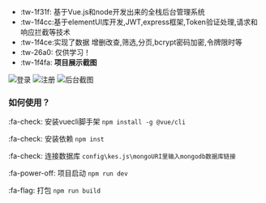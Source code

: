 - :tw-1f31f: 基于Vue.js和node开发出来的全栈后台管理系统
-  :tw-1f4cc:基于elementUI库开发,JWT,express框架,Token验证处理,请求和响应拦截等技术
-  :tw-1f4ce:实现了数据 增删改查,筛选,分页,bcrypt密码加密,令牌限时等
-  :tw-26a0: 仅供学习！
-  :tw-1f4fa: **项目展示截图** 


![登录](https://images.gitee.com/uploads/images/2019/0611/113955_dd15ebc2_1138914.png "首页.PNG")
![注册](https://images.gitee.com/uploads/images/2019/0611/114010_3668f063_1138914.png "注册.PNG")
![后台截图](https://images.gitee.com/uploads/images/2019/0611/114022_319d4ca0_1138914.png "内部.PNG")

### 如何使用？
 :fa-check: 安装vuecli脚手架
`npm install -g @vue/cli`

 :fa-check: 安装依赖
`npm inst`

 :fa-check: 连接数据库
`config\kes.js\mongoURI里输入mongodb数据库链接`

 :fa-power-off: 项目启动
`npm run dev`


 :fa-flag: 打包
`npm run build`
